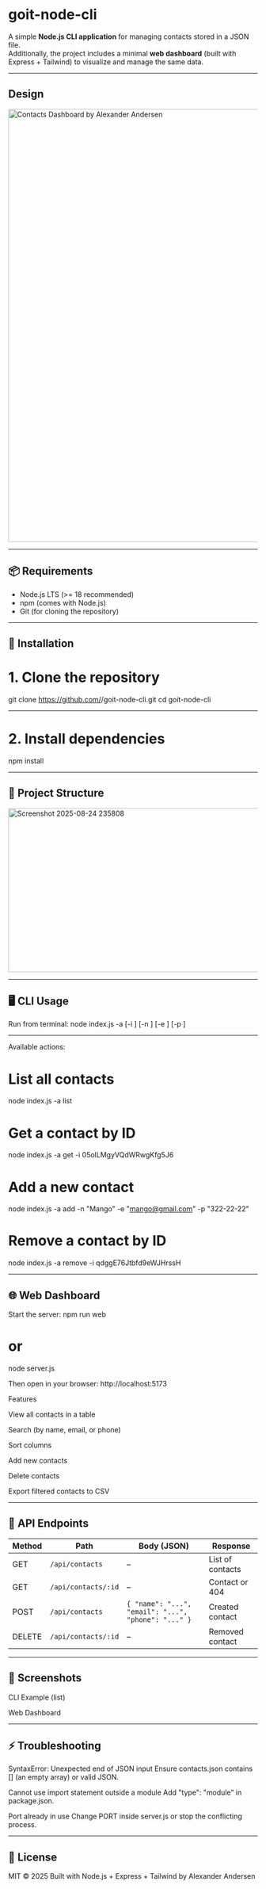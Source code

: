

# goit-node-cli

A simple **Node.js CLI application** for managing contacts stored in a JSON file.  
Additionally, the project includes a minimal **web dashboard** (built with Express + Tailwind) to visualize and manage the same data.


---

## Design
<img width="1645" height="874" alt="Contacts Dashboard by Alexander Andersen" src="https://github.com/user-attachments/assets/3927fd0b-1f45-45da-a678-ab8ae2f7878a" />




---

## 📦 Requirements
- Node.js LTS (>= 18 recommended)
- npm (comes with Node.js)
- Git (for cloning the repository)




---

## 🚀 Installation


# 1. Clone the repository
git clone https://github.com/<your-username>/goit-node-cli.git
cd goit-node-cli




---

# 2. Install dependencies
npm install




---

## 📂 Project Structure


<img width="730" height="331" alt="Screenshot 2025-08-24 235808" src="https://github.com/user-attachments/assets/df23f75f-62d7-4ae1-9560-a9e677acaf28" />




---

## 🖥 CLI Usage
Run from terminal:
node index.js -a <action> [-i <id>] [-n <name>] [-e <email>] [-p <phone>]




---

Available actions:
# List all contacts
node index.js -a list

# Get a contact by ID
node index.js -a get -i 05olLMgyVQdWRwgKfg5J6

# Add a new contact
node index.js -a add -n "Mango" -e "mango@gmail.com" -p "322-22-22"

# Remove a contact by ID
node index.js -a remove -i qdggE76Jtbfd9eWJHrssH




---

## 🌐 Web Dashboard

Start the server:
npm run web
# or
node server.js

Then open in your browser:
http://localhost:5173

Features

View all contacts in a table

Search (by name, email, or phone)

Sort columns

Add new contacts

Delete contacts

Export filtered contacts to CSV





---

## 📡 API Endpoints

| Method | Path                | Body (JSON)                                         | Response         |
| ------ | ------------------- | --------------------------------------------------- | ---------------- |
| GET    | `/api/contacts`     | –                                                   | List of contacts |
| GET    | `/api/contacts/:id` | –                                                   | Contact or 404   |
| POST   | `/api/contacts`     | `{ "name": "...", "email": "...", "phone": "..." }` | Created contact  |
| DELETE | `/api/contacts/:id` | –                                                   | Removed contact  |






---

## 📸 Screenshots
CLI Example (list)

Web Dashboard





---

## ⚡ Troubleshooting
SyntaxError: Unexpected end of JSON input
Ensure contacts.json contains [] (an empty array) or valid JSON.

Cannot use import statement outside a module
Add "type": "module" in package.json.

Port already in use
Change PORT inside server.js or stop the conflicting process.





---

## 📝 License
MIT © 2025
Built with Node.js + Express + Tailwind by Alexander Andersen









